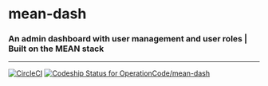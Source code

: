 # mean-dash
### An admin dashboard with user management and user roles | Built on the MEAN stack
-----
[![CircleCI](https://circleci.com/gh/OperationCode/mean-dash/tree/master.svg?style=svg&circle-token=036f5785d1406e7ac8b90abf3107244ce3a778fa)](https://circleci.com/gh/OperationCode/mean-dash/tree/master)
[![Codeship Status for OperationCode/mean-dash](https://app.codeship.com/projects/448797e0-f2fc-0134-fad2-66135ababc06/status?branch=master)](https://app.codeship.com/projects/209859)
